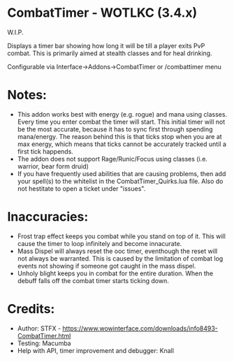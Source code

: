 # CombatTimer - WOTLKC (3.4.x)
W.I.P.

Displays a timer bar showing how long it will be till a player exits PvP combat. This is primarily aimed at stealth classes and for heal drinking.

Configurable via Interface->Addons->CombatTimer or /combattimer menu

# Notes:

- This addon works best with energy (e.g. rogue) and mana using classes. Every time you enter combat the timer will start. This initial timer will not be the most accurate, because it has to sync first through spending mana/energy. The reason behind this is that ticks stop when you are at max energy, which means that ticks cannot be accurately tracked until a first tick happends.
- The addon does not support Rage/Runic/Focus using classes (i.e. warrior, bear form druid)
- If you have frequently used abilities that are causing problems, then add your spell(s) to the whitelist in the CombatTimer_Quirks.lua file. Also do not hestitate to open a ticket under "issues".

# Inaccuracies:
- Frost trap effect keeps you combat while you stand on top of it. This will cause the timer to loop infinitely and become innacurate. 
- Mass Dispel will always reset the ooc timer, eventhough the reset will not always be warranted. This is caused by the limitation of combat log events not showing if someone got caught in the mass dispel.
- Unholy blight keeps you in combat for the entire duration. When the debuff falls off the combat timer starts ticking down.

# Credits:

* Author: STFX - https://www.wowinterface.com/downloads/info8493-CombatTimer.html
* Testing: Macumba
* Help with API, timer improvement and debugger: Knall
